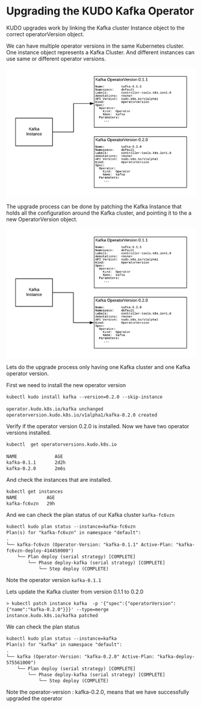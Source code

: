 # Upgrading the KUDO Kafka Operator



KUDO upgrades work by linking the Kafka cluster Instance object to the correct operatorVersion object.

We can have multiple operator versions in the same Kubernetes cluster. 
One instance object represents a Kafka Cluster. And different instances can use same or different operator versions.

![operator-upgrade-1](./resources/images/operator-upgrade-1.png)

The upgrade process can be done by patching the Kafka Instance that holds all the configuration around the Kafka cluster, and pointing it to the a new OperatorVersion object.



![operator-upgrade-1](./resources/images/operator-upgrade-2.png)

Lets do the upgrade process only having one Kafka cluster and one Kafka operator version.  

First we need to install the new operator version

```
kubectl kudo install kafka --version=0.2.0 --skip-instance

operator.kudo.k8s.io/kafka unchanged
operatorversion.kudo.k8s.io/v1alpha1/kafka-0.2.0 created
```
Verify if the operator version 0.2.0 is installed. Now we have two operator versions installed. 
```
kubectl  get operatorversions.kudo.k8s.io

NAME              AGE
kafka-0.1.1       2d2h
kafka-0.2.0       2m6s
```

And check the instances that are installed.

```
kubectl get instances
NAME           AGE
kafka-fc6vzn   29h
```

And we can check the plan status of our Kafka cluster `kafka-fc6vzn`  
```
kubectl kudo plan status --instance=kafka-fc6vzn
Plan(s) for "kafka-fc6vzn" in namespace "default":
.
└── kafka-fc6vzn (Operator-Version: "kafka-0.1.1" Active-Plan: "kafka-fc6vzn-deploy-414458000")
    └── Plan deploy (serial strategy) [COMPLETE]
        └── Phase deploy-kafka (serial strategy) [COMPLETE]
            └── Step deploy (COMPLETE)
```
Note the operator version `kafka-0.1.1`

Lets update the Kafka cluster from version 0.1.1 to 0.2.0

```
> kubectl patch instance kafka  -p '{"spec":{"operatorVersion":{"name":"kafka-0.2.0"}}}' --type=merge
instance.kudo.k8s.io/kafka patched
```

We can check the plan status 

```
kubectl kudo plan status --instance=kafka
Plan(s) for "kafka" in namespace "default":
.
└── kafka (Operator-Version: "kafka-0.2.0" Active-Plan: "kafka-deploy-575561000")
    └── Plan deploy (serial strategy) [COMPLETE]
        └── Phase deploy-kafka (serial strategy) [COMPLETE]
            └── Step deploy (COMPLETE)
```

Note the operator-version : kafka-0.2.0, means that we have successfully upgraded the operator

